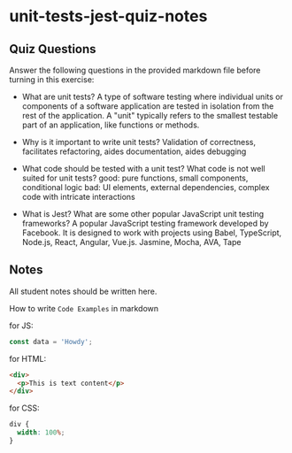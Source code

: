 # unit-tests-jest-quiz-notes

## Quiz Questions

Answer the following questions in the provided markdown file before turning in this exercise:

- What are unit tests?
  A type of software testing where individual units or components of a software application are tested in isolation from the rest of the application. A "unit" typically refers to the smallest testable part of an application, like functions or methods.

- Why is it important to write unit tests?
  Validation of correctness, facilitates refactoring, aides documentation, aides debugging

- What code should be tested with a unit test? What code is not well suited for unit tests?
  good: pure functions, small components, conditional logic
  bad: UI elements, external dependencies, complex code with intricate interactions

- What is Jest? What are some other popular JavaScript unit testing frameworks?
  A popular JavaScript testing framework developed by Facebook. It is designed to work with projects using Babel, TypeScript, Node.js, React, Angular, Vue.js.
  Jasmine, Mocha, AVA, Tape

## Notes

All student notes should be written here.

How to write `Code Examples` in markdown

for JS:

```js
const data = 'Howdy';
```

for HTML:

```html
<div>
  <p>This is text content</p>
</div>
```

for CSS:

```css
div {
  width: 100%;
}
```
